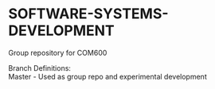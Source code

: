 # SOFTWARE-SYSTEMS-DEVELOPMENT
Group repository for COM600

Branch Definitions:</br>
Master 	- Used as group repo and experimental development